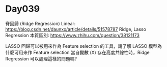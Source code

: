 Day039
================

脊回歸 (Ridge Regression) Linear: <https://blog.csdn.net/daunxx/article/details/51578787>
Ridge, Lasso Regression 本質區別: <https://www.zhihu.com/question/38121173>

LASSO 回歸可以被用來作為 Feature selection 的工具，請了解 LASSO 模型為什麼可用來作 Feature selection
當自變數 (X) 存在高度共線性時，Ridge Regression 可以處理這樣的問題嗎?
